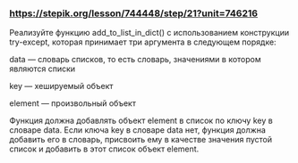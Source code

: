 ### https://stepik.org/lesson/744448/step/21?unit=746216

Реализуйте функцию add_to_list_in_dict() с использованием конструкции try-except, которая принимает три аргумента в следующем порядке:


data — словарь списков, то есть словарь, значениями в котором являются списки


key — хешируемый объект


element — произвольный объект


Функция должна добавлять объект element в список по ключу key в словаре data. Если ключа key в словаре data нет, функция должна добавить его в словарь, присвоить ему в качестве значения пустой список и добавить в этот список объект element.
